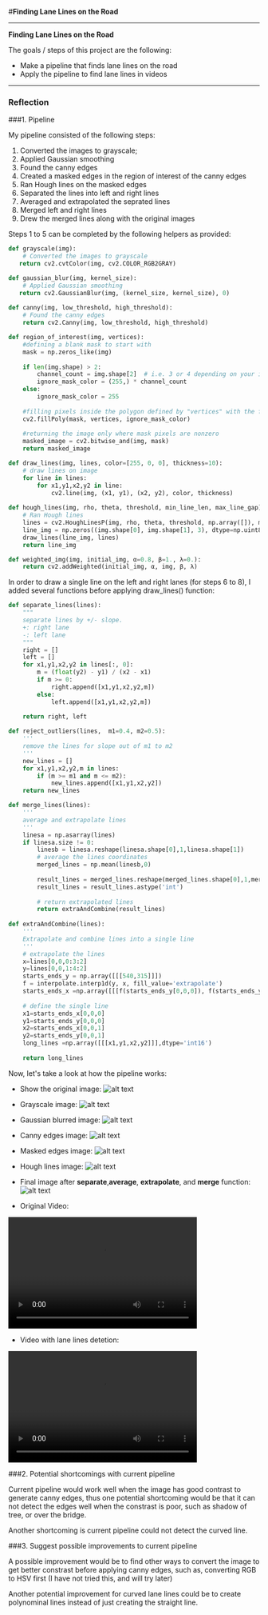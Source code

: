#**Finding Lane Lines on the Road** 

---

**Finding Lane Lines on the Road**

The goals / steps of this project are the following:

* Make a pipeline that finds lane lines on the road
* Apply the pipeline to find lane lines in videos


[//]: # (Image References)

[image1]: ./examples/original.png "original"
[image2]: ./examples/grayscale.png "grayscale"
[image3]: ./examples/gaussianblur.png "gaussianblur"
[image4]: ./examples/cannyedge.png "cannyedge"
[image5]: ./examples/maskededge.png "maskededge"
[image6]: ./examples/segmented.png "segmented hough"
[image7]: ./examples/finalimage.png "finalimage"

---

### Reflection

###1. Pipeline

My pipeline consisted of the following steps:

1. Converted the images to grayscale;
2. Applied Gaussian smoothing
3. Found the canny edges
4. Created a masked edges in the region of interest of the canny edges
5. Ran Hough lines on the masked edges
6. Separated the lines into left and right lines
7. Averaged and extrapolated the seprated lines
8. Merged left and right lines
9. Drew the merged lines along with the original images

Steps 1 to 5 can be completed by the following helpers as provided:

```python
def grayscale(img):
	# Converted the images to grayscale
   return cv2.cvtColor(img, cv2.COLOR_RGB2GRAY)

def gaussian_blur(img, kernel_size):
	# Applied Gaussian smoothing
   return cv2.GaussianBlur(img, (kernel_size, kernel_size), 0)
    
def canny(img, low_threshold, high_threshold):
	# Found the canny edges
	return cv2.Canny(img, low_threshold, high_threshold)

def region_of_interest(img, vertices):
	#defining a blank mask to start with
	mask = np.zeros_like(img)   
    
    if len(img.shape) > 2:
        channel_count = img.shape[2]  # i.e. 3 or 4 depending on your image
        ignore_mask_color = (255,) * channel_count
    else:
        ignore_mask_color = 255
        
    #filling pixels inside the polygon defined by "vertices" with the fill color    
    cv2.fillPoly(mask, vertices, ignore_mask_color)
    
    #returning the image only where mask pixels are nonzero
    masked_image = cv2.bitwise_and(img, mask)
    return masked_image

def draw_lines(img, lines, color=[255, 0, 0], thickness=10):
	# draw lines on image
    for line in lines:
        for x1,y1,x2,y2 in line:
            cv2.line(img, (x1, y1), (x2, y2), color, thickness)
            
def hough_lines(img, rho, theta, threshold, min_line_len, max_line_gap):
	# Ran Hough lines
    lines = cv2.HoughLinesP(img, rho, theta, threshold, np.array([]), minLineLength=min_line_len, maxLineGap=max_line_gap)
    line_img = np.zeros((img.shape[0], img.shape[1], 3), dtype=np.uint8)
    draw_lines(line_img, lines)
    return line_img

def weighted_img(img, initial_img, α=0.8, β=1., λ=0.):
    return cv2.addWeighted(initial_img, α, img, β, λ)
```

In order to draw a single line on the left and right lanes (for steps 6 to 8), I added several functions before applying draw_lines() function:

```python
def separate_lines(lines):
    """ 
    separate lines by +/- slope.
    +: right lane
    -: left lane
    """
    right = []
    left = []
    for x1,y1,x2,y2 in lines[:, 0]:
        m = (float(y2) - y1) / (x2 - x1)
        if m >= 0: 
            right.append([x1,y1,x2,y2,m])
        else:
            left.append([x1,y1,x2,y2,m])
    
    return right, left

def reject_outliers(lines,  m1=0.4, m2=0.5):
    '''
    remove the lines for slope out of m1 to m2
    '''
    new_lines = []
    for x1,y1,x2,y2,m in lines:
        if (m >= m1 and m <= m2):
            new_lines.append([x1,y1,x2,y2])
    return new_lines

def merge_lines(lines):
    '''
    average and extrapolate lines
    '''
    linesa = np.asarray(lines)
    if linesa.size != 0:
        linesb = linesa.reshape(linesa.shape[0],1,linesa.shape[1])
        # average the lines coordinates
        merged_lines = np.mean(linesb,0)
    
        result_lines = merged_lines.reshape(merged_lines.shape[0],1,merged_lines.shape[1])
        result_lines = result_lines.astype('int')
    
        # return extrapolated lines
        return extraAndCombine(result_lines)
        
def extraAndCombine(lines):
    '''
    Extrapolate and combine lines into a single line
    '''
    # extrapolate the lines
    x=lines[0,0,0:3:2]
    y=lines[0,0,1:4:2]
    starts_ends_y = np.array([[[540,315]]])
    f = interpolate.interp1d(y, x, fill_value='extrapolate')
    starts_ends_x =np.array([[[f(starts_ends_y[0,0,0]), f(starts_ends_y[0,0,1])]]])
    
    # define the single line
    x1=starts_ends_x[0,0,0]
    y1=starts_ends_y[0,0,0]
    x2=starts_ends_x[0,0,1]
    y2=starts_ends_y[0,0,1]
    long_lines =np.array([[[x1,y1,x2,y2]]],dtype='int16')
    
    return long_lines

```

Now, let's take a look at how the pipeline works:

* Show the original image:
![alt text][image1]

* Grayscale image:
![alt text][image2]

* Gaussian blurred image:
![alt text][image3]

* Canny edges image:
![alt text][image4]

* Masked edges image:
![alt text][image5]

* Hough lines image:
![alt text][image6]

* Final image after **separate**,**average**, **extrapolate**, and **merge** function:
![alt text][image7]

* Original Video:
<video width="378" height="223" controls>
    <source src="./examples/solidWhiteRight.mp4" type="video/mp4">
</video>

* Video with lane lines detetion:
<video width="378" height="223" controls>
    <source src="./examples/white.mp4" type="video/mp4">
</video>


###2. Potential shortcomings with current pipeline


Current pipeline would work well when the image has good contrast to generate canny edges, thus one potential shortcoming would be that it can not detect the edges well when the constrast is poor, such as shadow of tree, or over the bridge.

Another shortcoming is current pipeline could not detect the curved line.


###3. Suggest possible improvements to current pipeline

A possible improvement would be to find other ways to convert the image to get better constrast before applying canny edges, such as, converting RGB to HSV first (I have not tried this, and will try later)

Another potential improvement for curved lane lines could be to create polynominal lines instead of just creating the straight line.